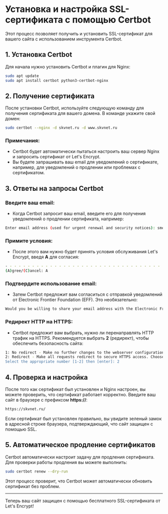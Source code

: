 # Установка и настройка SSL-сертификата с помощью Certbot

Этот процесс позволяет получить и установить SSL-сертификат для вашего сайта с использованием инструмента Certbot.

## 1. Установка Certbot

Для начала нужно установить Certbot и плагин для Nginx:

```bash
sudo apt update
sudo apt install certbot python3-certbot-nginx
```

## 2. Получение сертификата

После установки Certbot, используйте следующую команду для получения сертификата для вашего домена. В команде укажите свой домен:

```bash
sudo certbot --nginx -d skvnet.ru -d www.skvnet.ru
```

### Примечания:
- Certbot будет автоматически пытаться настроить ваш сервер Nginx и запросить сертификат от Let's Encrypt.
- Вы будете запрашивать ваш email для уведомлений о сертификате, например, для уведомлений о продлении или проблемах с сертификатом.

## 3. Ответы на запросы Certbot

### Введите ваш email:

- Когда Certbot запросит ваш email, введите его для получения уведомлений о продлении сертификата, например:

```bash
Enter email address (used for urgent renewal and security notices): smetaniny-hosting@yandex.ru
```

### Примите условия:

- После этого вам нужно будет принять условия обслуживания Let's Encrypt, введя **A** для согласия:

```bash
- - - - - - - - - - - - - - - - - - - - - - - - - - - - - - - - - - - - - - - -
(A)gree/(C)ancel: A
```

### Подтвердите использование email:

- Затем Certbot предложит вам согласиться с отправкой уведомлений от Electronic Frontier Foundation (EFF). Это необязательно:

```bash
Would you be willing to share your email address with the Electronic Frontier Foundation... (Y)es/(N)o: Y
```

### Редирект HTTP на HTTPS:

- Certbot предложит вам выбрать, нужно ли перенаправлять HTTP трафик на HTTPS. Рекомендуется выбрать **2** (редирект), чтобы обеспечить безопасность сайта:

```bash
1: No redirect - Make no further changes to the webserver configuration.
2: Redirect - Make all requests redirect to secure HTTPS access. Choose this for new sites, or if you're confident your site works on HTTPS. 
Select the appropriate number [1-2] then [enter]: 2
```

## 4. Проверка и настройка

После того как сертификат был установлен и Nginx настроен, вы можете проверить, что сертификат работает корректно. Введите ваш сайт в браузере с префиксом **https://**:

```bash
https://skvnet.ru/
```

Если сертификат был установлен правильно, вы увидите зеленый замок в адресной строке браузера, подтверждающий, что сайт защищен с помощью SSL.

## 5. Автоматическое продление сертификатов

Certbot автоматически настроит задачу для продления сертификата. Для проверки работы продления вы можете выполнить:

```bash
sudo certbot renew --dry-run
```

Этот процесс проверит, что Certbot может автоматически обновить сертификат без проблем.

---

Теперь ваш сайт защищен с помощью бесплатного SSL-сертификата от Let's Encrypt!
